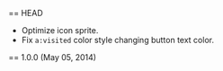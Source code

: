 == HEAD

* Optimize icon sprite.
* Fix `a:visited` color style changing button text color.

== 1.0.0 (May 05, 2014)
